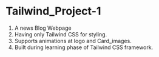 # Tailwind_Project-1
1. A news Blog Webpage
2. Having only Tailwind CSS for styling.
3. Supports animations at logo and Card_images.
4. Built during learning phase of Tailwind CSS framework.
